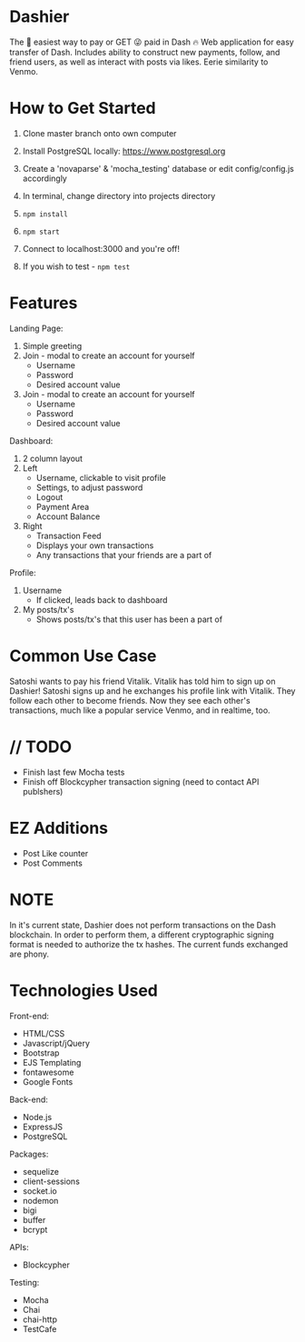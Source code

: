 # Dashier
The 💯 easiest way to pay or GET 😜 paid in Dash 🔥
Web application for easy transfer of Dash. Includes ability to construct new payments, follow, and friend users, as well as interact with posts via likes.
Eerie similarity to Venmo.

# How to Get Started
1. Clone master branch onto own computer
2. Install PostgreSQL locally: https://www.postgresql.org
3. Create a 'novaparse' & 'mocha_testing' database or edit config/config.js accordingly
2. In terminal, change directory into projects directory
3. ```npm install```
4. ```npm start```
5. Connect to localhost:3000 and you're off!

6. If you wish to test - ```npm test```

# Features
Landing Page:
  1. Simple greeting
  2. Join - modal to create an account for yourself
      - Username
      - Password
      - Desired account value
  3. Join - modal to create an account for yourself
      - Username
      - Password
      - Desired account value

Dashboard:
  1. 2 column layout
  2. Left
      - Username, clickable to visit profile
      - Settings, to adjust password
      - Logout
      - Payment Area
      - Account Balance
  3. Right
      - Transaction Feed
      - Displays your own transactions
      - Any transactions that your friends are a part of
      
Profile:
   1. Username
      - If clicked, leads back to dashboard
   2. My posts/tx's
      - Shows posts/tx's that this user has been a part of
  
# Common Use Case
Satoshi wants to pay his friend Vitalik. Vitalik has told him to sign up on Dashier! Satoshi signs up and he exchanges his profile link with Vitalik. They follow each other to become friends. Now they see each other's transactions, much like a popular service Venmo, and in realtime, too.
  
# // TODO
- Finish last few Mocha tests
- Finish off Blockcypher transaction signing (need to contact API publshers)

# EZ Additions
- Post Like counter
- Post Comments

# NOTE
In it's current state, Dashier does not perform transactions on the Dash blockchain.
In order to perform them, a different cryptographic signing format is needed to authorize the tx hashes.
The current funds exchanged are phony.

# Technologies Used
Front-end:
- HTML/CSS
- Javascript/jQuery
- Bootstrap
- EJS Templating
- fontawesome
- Google Fonts

Back-end:
- Node.js
- ExpressJS
- PostgreSQL

Packages:
- sequelize
- client-sessions
- socket.io
- nodemon
- bigi
- buffer
- bcrypt

APIs:
- Blockcypher

Testing:
- Mocha
- Chai
- chai-http
- TestCafe
